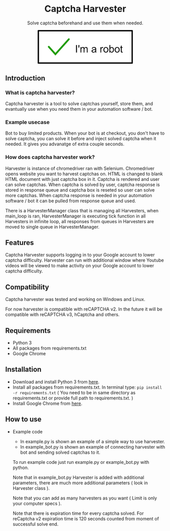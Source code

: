 <h1 align="center">Captcha Harvester</h1>
<p align="center">Solve captcha beforehand and use them when needed.</p>
<p align="center"><img src="img/logo.png" width=300;/></p>


## Introduction

### What is captcha harvester?

Captcha harvester is a tool to solve captchas yourself, store them, and evantually use when you need them in your automation software / bot.

### Example usecase

Bot to buy limited products. When your bot is at checkout, you don't have to solve captcha, you can solve it before and inject solved captcha when it needed. It gives you advanatge of extra couple seconds.

### How does captcha harvester work?

Harvester is instance of chromedriver ran with Selenium. Chromedriver opens website you want to harvest captchas on. HTML is changed to blank HTML document with just captcha box in it. Captcha is rendered and user can solve captchas. When captcha is solved by user, captcha response is stored in response queue and captcha box is reseted so user can solve more captchas. When captcha response is needed in your automation software / bot it can be pulled from response queue and used.

There is a HarvesterManager class that is managing all Harvesters, when main_loop is ran, HarvesterManager is executing tick function in all Harvesters in infinite loop, all responses from queues in Harvesters are moved to single queue in HarvesterManager.

## Features

Captcha Harvester supports logging in to your Google account to lower captcha difficulty.
Harvester can run with additional window where Youtube videos will be viewed to make activity on your Google account to lower captcha difficulty. 

## Compatibility

Captcha harvester was tested and working on Windows and Linux.

For now harvester is compatible with reCAPTCHA v2. In the future it will be compatible with reCAPTCHA v3, hCaptcha and others.

## Requirements

- Python 3
- All packages from requirements.txt
- Google Chrome

## Installation

- Download and install Python 3 from <a href="https://www.python.org/downloads/">here</a>.
- Install all packages from requirements.txt. In terminal type: `pip install -r requirements.txt` ( You need to be in same directory as requirements.txt or provide full path to requirements.txt. )
- Install Google Chrome from <a href="https://www.google.com/chrome/">here</a>.

## How to use

- Example code

    - In example.py is shown an example of a simple way to use harvester.
    - In example_bot.py is shown an example of connecting harvester with bot and sending solved captchas to it.

    To run example code just run example.py or example_bot.py with python.
    
    Note that in example_bot.py Harvester is added with additional parameters, there are much more additional parameters ( look in Harvester class ).
    
    Note that you can add as many harvesters as you want ( Limit is only your computer specs ).
    
    Note that there is expiration time for every captcha solved. For reCaptcha v2 expiration time is 120 seconds counted from moment of successful solve end.
